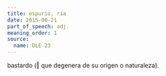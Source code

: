 ```yaml
---
title: espurio, ria
date: 2015-06-21
part_of_speech: adj.
meaning_order: 1
source:
  name: DLE 23
---
```


bastardo (‖ que degenera de su origen o naturaleza).
